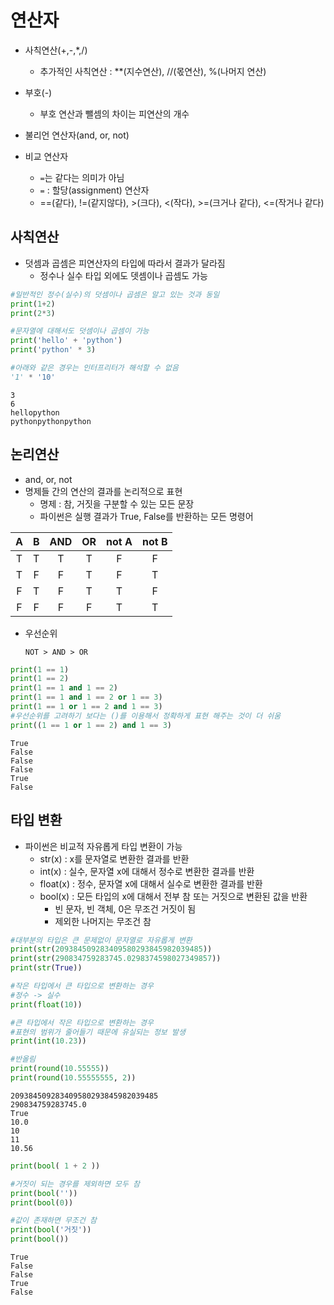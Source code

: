 # 연산자

- 사칙연산(+,-,*,/)
  - 추가적인 사칙연산 : **(지수연산), //(몫연산), %(나머지 연산)
- 부호(-)
  - 부호 연산과 뺄셈의 차이는 피연산의 개수

- 불리언 연산자(and, or, not)

- 비교 연산자
  - `=`는 같다는 의미가 아님
  - `=` : 할당(assignment) 연산자
  - ==(같다), !=(같지않다), >(크다), <(작다), >=(크거나 같다), <=(작거나 같다)

## 사칙연산

- 덧셈과 곱셈은 피연산자의 타입에 따라서 결과가 달라짐
  - 정수나 실수 타입 외에도 뎃셈이나 곱셈도 가능

``` python
#일반적인 정수(실수)의 덧셈이나 곱셈은 알고 있는 것과 동일
print(1+2)
print(2*3)

#문자열에 대해서도 덧셈이나 곱셈이 가능
print('hello' + 'python')
print('python' * 3)

#아래와 같은 경우는 인터프리터가 해석할 수 없음
'1' * '10'
```

``` 
3
6
hellopython
pythonpythonpython
```

## 논리연산

- and, or, not
- 명제들 간의 연산의 결과를 논리적으로 표현
  - 명제 : 참, 거짓을 구분할 수 있는 모든 문장
  - 파이썬은 실행 결과가 True, False를 반환하는 모든 명령어

|  A   |  B   | AND  |  OR  | not A | not B |
| :--: | :--: | :--: | :--: | :---: | :---: |
|  T   |  T   |  T   |  T   |   F   |   F   |
|  T   |  F   |  F   |  T   |   F   |   T   |
|  F   |  T   |  F   |  T   |   T   |   F   |
|  F   |  F   |  F   |  F   |   T   |   T   |

- 우선순위

  ` NOT > AND > OR `

```python
print(1 == 1)
print(1 == 2)
print(1 == 1 and 1 == 2)
print(1 == 1 and 1 == 2 or 1 == 3)
print(1 == 1 or 1 == 2 and 1 == 3)
#우선순위를 고려하기 보다는 ()를 이용해서 정확하게 표현 해주는 것이 더 쉬움
print((1 == 1 or 1 == 2) and 1 == 3)
```

``` 
True
False
False
False
True
False
```

## 타입 변환

- 파이썬은 비교적 자유롭게 타입 변환이 가능
  - str(x) : x를 문자열로 변환한 결과를 반환
  - int(x) : 실수, 문자열 x에 대해서 정수로 변환한 결과를 반환
  - float(x) : 정수, 문자열 x에 대해서 실수로 변환한 결과를 반환
  - bool(x) : 모든 타입의 x에 대해서 전부 참 또는 거짓으로 변환된 값을 반환
    - 빈 문자, 빈 객체, 0은 무조건 거짓이 됨
    - 제외한 나머지는 무조건 참

``` python
#대부분의 타입은 큰 문제없이 문자열로 자유롭게 변환
print(str(209384509283409580293845982039485))
print(str(290834759283745.0298374598027349857))
print(str(True))

#작은 타입에서 큰 타입으로 변환하는 경우
#정수 -> 실수
print(float(10))

#큰 타입에서 작은 타입으로 변환하는 경우
#표현의 범위가 줄어들기 때문에 유실되는 정보 발생
print(int(10.23))

#반올림
print(round(10.55555))
print(round(10.55555555, 2))
```

``` 
209384509283409580293845982039485
290834759283745.0
True
10.0
10
11
10.56
```

``` python
print(bool( 1 + 2 ))

#거짓이 되는 경우를 제외하면 모두 참
print(bool(''))
print(bool(0))

#값이 존재하면 무조건 참
print(bool('거짓'))
print(bool())
```

``` 
True
False
False
True
False
```

